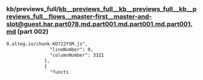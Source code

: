### kb/previews_full/kb__previews_full__kb__previews_full__kb__previews_full__flows__master-first__master-and-slot@guest.har.part078.md.part001.md.part001.md.part001.md (part 002)

```md
0.alteg.io/chunk-KO722YSM.js",
                "lineNumber": 0,
                "columnNumber": 3321
              },
              {
                "functi
```

```
